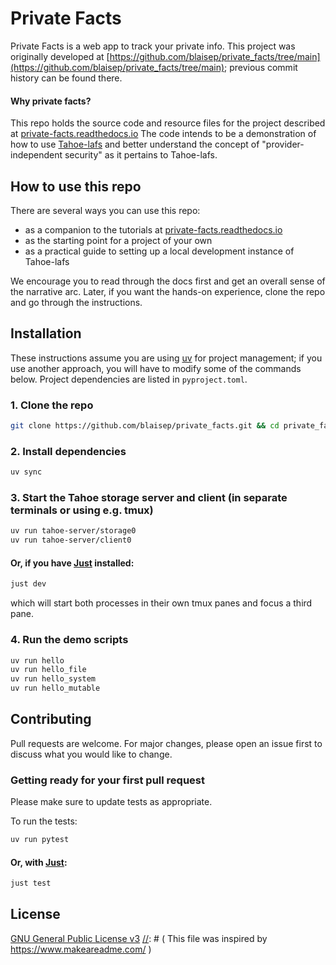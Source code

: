 # Private Facts

Private Facts is a web app to track your private info. This project was originally developed at [https://github.com/blaisep/private_facts/tree/main](https://github.com/blaisep/private_facts/tree/main); previous commit history can be found there.

[//]: # (Tahoe Logo)

[//]: # (Badges: Build status,  UV, Python version, Downloads)

#### Why private facts?

This repo holds the source code and resource files for the project described at [private-facts.readthedocs.io](https://private-facts.readthedocs.io/en/latest/index.html)
The code intends to be a demonstration of how to use [Tahoe-lafs](https://tahoe-lafs.readthedocs.io/en/latest/about-tahoe.html#what-is-tahoe-lafs) and better
understand the concept of "provider-independent security" as it pertains to Tahoe-lafs.

## How to use this repo

There are several ways you can use this repo:
- as a companion to the tutorials at [private-facts.readthedocs.io](https://private-facts.readthedocs.io/en/latest/tutorials/index.html)
- as the starting point for a project of your own
- as a practical guide to setting up a local development instance of Tahoe-lafs

We encourage you to read through the docs first and get an overall sense of the narrative arc. 
Later, if you want the hands-on experience, clone the repo and go through the instructions.

## Installation

These instructions assume you are using [uv](https://docs.astral.sh/uv/) for project management; if you use another approach, you will have to modify some of the commands below. Project dependencies are listed in `pyproject.toml`.

### 1. Clone the repo

```bash
git clone https://github.com/blaisep/private_facts.git && cd private_facts
```

### 2. Install dependencies

```bash
uv sync
```

### 3. Start the Tahoe storage server and client (in separate terminals or using e.g. tmux)
```bash
uv run tahoe-server/storage0
uv run tahoe-server/client0
```
#### Or, if you have [Just](https://github.com/casey/just) installed:
```bash
just dev
```
which will start both processes in their own tmux panes and focus a third pane.

### 4. Run the demo scripts
```bash
uv run hello
uv run hello_file
uv run hello_system
uv run hello_mutable
```

## Contributing
Pull requests are welcome. For major changes, please open an issue first to discuss what you would like to change.

### Getting ready for your first pull request

Please make sure to update tests as appropriate.

To run the tests:
```bash
uv run pytest
```
#### Or, with [Just](https://github.com/casey/just):
```bash
just test
```


## License

[GNU General Public License v3](https://choosealicense.com/licenses/gpl-3.0/)
[//]: # ( This file was inspired by https://www.makeareadme.com/ )
